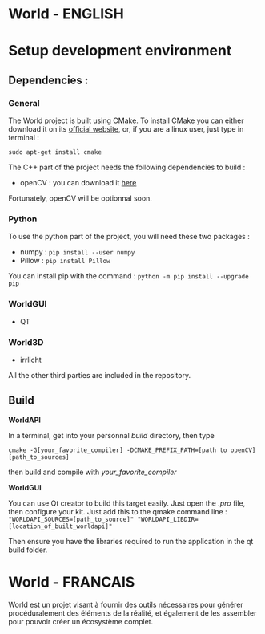 ﻿# World - ENGLISH

# Setup development environment

## Dependencies :

### General

The World project is built using CMake. To install CMake you can either download it on
its [official website](https://cmake.org/install/), or, if you are a linux user,
just type in terminal : 
```
sudo apt-get install cmake
```

The C++ part of the project needs the following dependencies to build :
- openCV : you can download it [here](https://sourceforge.net/projects/opencvlibrary/)

Fortunately, openCV will be optionnal soon.

### Python

To use the python part of the project, you will need these two packages :
- numpy : `pip install --user numpy`
- Pillow : `pip install Pillow`

You can install pip with the command : `python -m pip install --upgrade pip`

### WorldGUI

- QT

### World3D

- irrlicht

All the other third parties are included in the repository.

## Build

**WorldAPI**

In a terminal, get into your personnal *build* directory, then type

```
cmake -G[your_favorite_compiler] -DCMAKE_PREFIX_PATH=[path to openCV] [path_to_sources]
```

then build and compile with *your_favorite_compiler*

**WorldGUI**

You can use Qt creator to build this target easily. Just open the *.pro* file, then configure your kit.
Just add this to the qmake command line : `"WORLDAPI_SOURCES=[path_to_source]" "WORLDAPI_LIBDIR=[location_of_built_worldapi]"`

Then ensure you have the libraries required to run the application in the qt build folder.

# World - FRANCAIS

World est un projet visant à fournir des outils nécessaires pour générer procéduralement des éléments
de la réalité, et également de les assembler pour pouvoir créer un écosystème complet.

